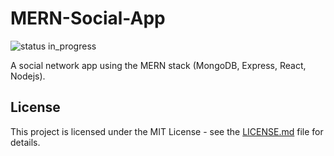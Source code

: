 # MERN-Social-App

![status in_progress](https://img.shields.io/badge/status-in_progress-brightgreen.svg)

A social network app using the MERN stack (MongoDB, Express, React, Nodejs).

## License

This project is licensed under the MIT License - see the [LICENSE.md](LICENSE.md) file for details.
